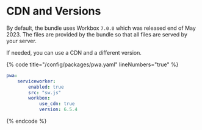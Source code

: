 # CDN and Versions

By default, the bundle uses Workbox `7.0.0` which was released end of May 2023. The files are provided by the bundle so that all files are served by your server.

If needed, you can use a CDN and a different version.

{% code title="/config/packages/pwa.yaml" lineNumbers="true" %}
```yaml
pwa:
    serviceworker:
        enabled: true
        src: "sw.js"
        workbox:
            use_cdn: true
            version: 6.5.4
```
{% endcode %}
